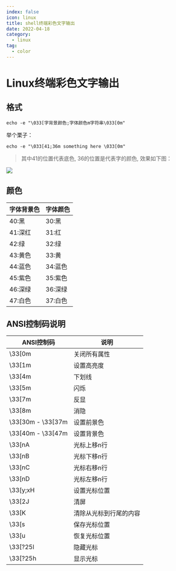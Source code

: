 ```yaml
---
index: false
icon: linux
title: shell终端彩色文字输出
date: 2022-04-18
category:
  - linux
tag:
  - color
---
```


# Linux终端彩色文字输出

## 格式

```shell
echo -e "\033[字背景颜色;字体颜色m字符串\033[0m"
```

举个栗子：
```shell
echo -e "\033[41;36m something here \033[0m"
```
> 其中41的位置代表底色, 36的位置是代表字的颜色, 效果如下图：

 ![](https://cdn.jsdelivr.net/gh/vinloong/imgchr@latest/notes/img/202201191055532.png)


## 颜色
| 字体背景色 | 字体颜色 |
| -------- | ----- |
| 40:黑   | 30:黑 |
| 41:深红 | 31:红 |
| 42:绿   | 32:绿 |
| 43:黄色 | 33:黄 |
| 44:蓝色 | 34:蓝色 |
| 45:紫色 | 35:紫色 |
| 46:深绿 | 36:深绿 |
| 47:白色 | 37:白色 |

## ANSI控制码说明

| ANSI控制码 | 说明 |
| --------- | --- |
| \33[0m | 关闭所有属性 |
| \33[1m | 设置高亮度 |
| \33[4m | 下划线 |
| \33[5m | 闪烁 |
| \33[7m | 反显 |
| \33[8m | 消隐 |
| \33[30m - \33[37m | 设置前景色 |
| \33[40m - \33[47m | 设置背景色 |
| \33[nA | 光标上移n行 |
| \33[nB | 光标下移n行 |
| \33[nC | 光标右移n行 |
| \33[nD | 光标左移n行 |
| \33[y;xH | 设置光标位置 |
| \33[2J | 清屏 |
| \33[K | 清除从光标到行尾的内容 |
| \33[s | 保存光标位置 |
| \33[u | 恢复光标位置 |
| \33[?25l | 隐藏光标 |
| \33[?25h | 显示光标 |
